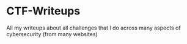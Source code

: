 # CTF-Writeups
All my writeups about all challenges that I do across many aspects of cybersecurity (from many websites)
